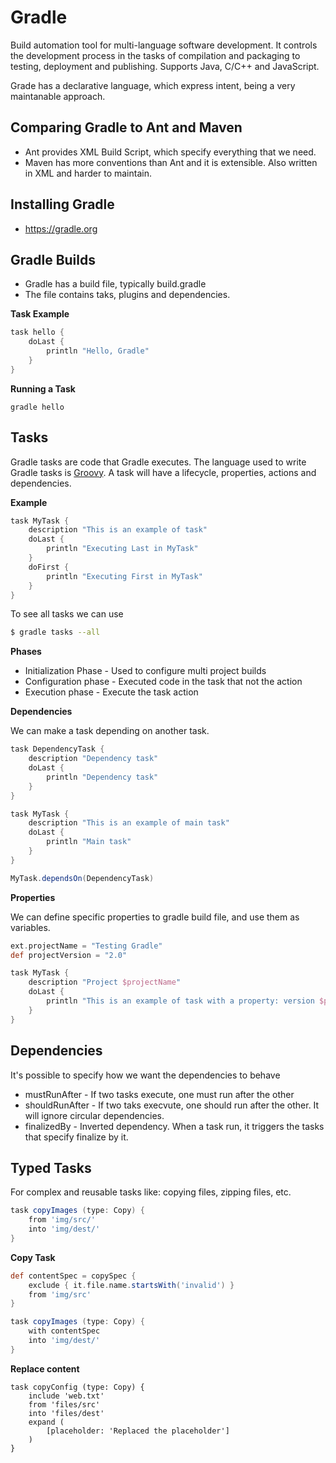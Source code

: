 # Gradle

Build automation tool for multi-language software development. It controls the development process in the tasks of compilation and packaging to testing, deployment and publishing. Supports Java, C/C++ and JavaScript.

Grade has a declarative language, which express intent, being a very maintanable approach.

## Comparing Gradle to Ant and Maven

* Ant provides XML Build Script, which specify everything that we need. 
* Maven has more conventions than Ant and it is extensible. Also written in XML and harder to maintain.

## Installing Gradle

* https://gradle.org

## Gradle Builds

* Gradle has a build file, typically build.gradle
* The file contains taks, plugins and dependencies. 

**Task Example**

```groovy
task hello {
    doLast {
        println "Hello, Gradle"
    }
}
```

**Running a Task**

```
gradle hello
```

## Tasks

Gradle tasks are code that Gradle executes. The language used to write Gradle tasks is [Groovy](https://groovy-lang.org/). A task will have a lifecycle, properties, actions and dependencies. 


**Example**

```groovy
task MyTask {
    description "This is an example of task"
    doLast {
        println "Executing Last in MyTask"
    }
    doFirst {
        println "Executing First in MyTask"
    }
}
```

To see all tasks we can use

```bash
$ gradle tasks --all
```

**Phases**

* Initialization Phase - Used to configure multi project builds
* Configuration phase - Executed code in the task that not the action
* Execution phase - Execute the task action

**Dependencies**

We can make a task depending on another task. 

```groovy
task DependencyTask {
    description "Dependency task"
    doLast {
        println "Dependency task"
    }
}

task MyTask {
    description "This is an example of main task"
    doLast {
        println "Main task"
    }
}

MyTask.dependsOn(DependencyTask)
```

**Properties**

We can define specific properties to gradle build file, and use them as variables.

```groovy
ext.projectName = "Testing Gradle"
def projectVersion = "2.0"

task MyTask {
    description "Project $projectName"
    doLast {
        println "This is an example of task with a property: version $projectVersion"
    }
}
```

## Dependencies

It's possible to specify how we want the dependencies to behave

* mustRunAfter - If two tasks execute, one must run after the other
* shouldRunAfter - If two taks execvute, one should run after the other. It will ignore circular dependencies.
* finalizedBy - Inverted dependency. When a task run, it triggers the tasks that specify finalize by it.

## Typed Tasks

For complex and reusable tasks like: copying files, zipping files, etc. 

```groovy
task copyImages (type: Copy) {
    from 'img/src/'
    into 'img/dest/'
}
```

**Copy Task**

```groovy
def contentSpec = copySpec {
    exclude { it.file.name.startsWith('invalid') }
    from 'img/src'
}

task copyImages (type: Copy) {
    with contentSpec
    into 'img/dest/'
}
```

**Replace content**

```
task copyConfig (type: Copy) {
    include 'web.txt'
    from 'files/src'
    into 'files/dest'
    expand (
        [placeholder: 'Replaced the placeholder']
    )
}
```